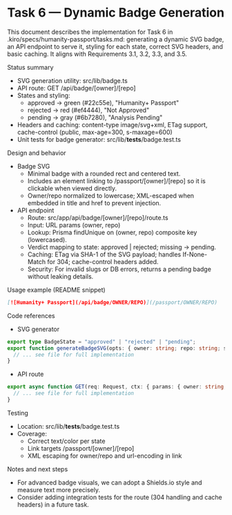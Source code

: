 # Task 6 — Dynamic Badge Generation

This document describes the implementation for Task 6 in .kiro/specs/humanity-passport/tasks.md: generating a dynamic SVG badge, an API endpoint to serve it, styling for each state, correct SVG headers, and basic caching. It aligns with Requirements 3.1, 3.2, 3.3, and 3.5.

Status summary
- SVG generation utility: src/lib/badge.ts
- API route: GET /api/badge/[owner]/[repo]
- States and styling:
  - approved → green (#22c55e), "Humanity+ Passport"
  - rejected → red (#ef4444), "Not Approved"
  - pending → gray (#6b7280), "Analysis Pending"
- Headers and caching: content-type image/svg+xml, ETag support, cache-control (public, max-age=300, s-maxage=600)
- Unit tests for badge generator: src/lib/__tests__/badge.test.ts

Design and behavior
- Badge SVG
  - Minimal badge with a rounded rect and centered text.
  - Includes an <a> element linking to /passport/[owner]/[repo] so it is clickable when viewed directly.
  - Owner/repo normalized to lowercase; XML-escaped when embedded in title and href to prevent injection.
- API endpoint
  - Route: src/app/api/badge/[owner]/[repo]/route.ts
  - Input: URL params (owner, repo)
  - Lookup: Prisma findUnique on (owner, repo) composite key (lowercased).
  - Verdict mapping to state: approved | rejected; missing → pending.
  - Caching: ETag via SHA-1 of the SVG payload; handles If-None-Match for 304; cache-control headers added.
  - Security: For invalid slugs or DB errors, returns a pending badge without leaking details.

Usage example (README snippet)

```md
[![Humanity+ Passport](/api/badge/OWNER/REPO)](/passport/OWNER/REPO)
```

Code references

- SVG generator
```ts path=/Users/jayvicsanantonio/Developer/ai-humanity-passport/src/lib/badge.ts start=1
export type BadgeState = "approved" | "rejected" | "pending";
export function generateBadgeSVG(opts: { owner: string; repo: string; state: BadgeState }): string {
  // ... see file for full implementation
}
```

- API route
```ts path=/Users/jayvicsanantonio/Developer/ai-humanity-passport/src/app/api/badge/[owner]/[repo]/route.ts start=1
export async function GET(req: Request, ctx: { params: { owner: string; repo: string } }) {
  // ... see file for full implementation
}
```

Testing
- Location: src/lib/__tests__/badge.test.ts
- Coverage:
  - Correct text/color per state
  - Link targets /passport/[owner]/[repo]
  - XML escaping for owner/repo and url-encoding in link

Notes and next steps
- For advanced badge visuals, we can adopt a Shields.io style and measure text more precisely.
- Consider adding integration tests for the route (304 handling and cache headers) in a future task.
